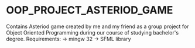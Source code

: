 # OOP_PROJECT_ASTERIOD_GAME

Contains Asteriod game created by me and my friend as a group project for Object Oriented Programming during our course of studying bachelor's degree. 
Requirements:
-> mingw 32
-> SFML library
